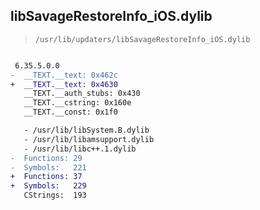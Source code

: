 ## libSavageRestoreInfo_iOS.dylib

> `/usr/lib/updaters/libSavageRestoreInfo_iOS.dylib`

```diff

 6.35.5.0.0
-  __TEXT.__text: 0x462c
+  __TEXT.__text: 0x4630
   __TEXT.__auth_stubs: 0x430
   __TEXT.__cstring: 0x160e
   __TEXT.__const: 0x1f0

   - /usr/lib/libSystem.B.dylib
   - /usr/lib/libamsupport.dylib
   - /usr/lib/libc++.1.dylib
-  Functions: 29
-  Symbols:   221
+  Functions: 37
+  Symbols:   229
   CStrings:  193
 

```
